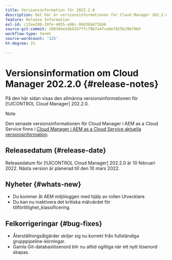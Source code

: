 ```yaml
---
title: Versionsinformation för 2022.2.0
description: Det här är versionsinformationen för Cloud Manager 202.2.0.
feature: Release Information
exl-id: c13ee200-197e-4855-a08c-99d36b471bb6
source-git-commit: 200366e5db92b7ffc79b7a47ce8e7825b29b7969
workflow-type: tm+mt
source-wordcount: '125'
ht-degree: 1%

---
```


# Versionsinformation om Cloud Manager 202.2.0 {#release-notes}

På den här sidan visas den allmänna versionsinformationen för [!UICONTROL Cloud Manager] 202.2.0.

>[!NOTE]
>
>Den senaste versionsinformationen för Cloud Manager i AEM as a Cloud Service finns i [Cloud Manager i AEM as a Cloud Service aktuella versionsinformation](https://experienceleague.adobe.com/docs/experience-manager-cloud-service/content/implementing/using-cloud-manager/release-notes-cloud-manager/release-notes-cm-current.html).

## Releasedatum {#release-date}

Releasedatum för [!UICONTROL Cloud Manager] 202.2.0 är 10 februari 2022. Nästa version är planerad till den 10 mars 2022.

## Nyheter {#whats-new}

* Du kommer åt AEM miljöloggen med hjälp av rollen Utvecklare.
* Du kan nu inaktivera det kritiska mätvärdet för tillförlitlighet_klassificering.

## Felkorrigeringar {#bug-fixes}

* Återställningsåtgärder skiljer sig nu korrekt från fullständiga grupppipeline-körningar.
* Gamla Git-databaslösenord blir nu alltid ogiltiga när ett nytt lösenord skapas.
